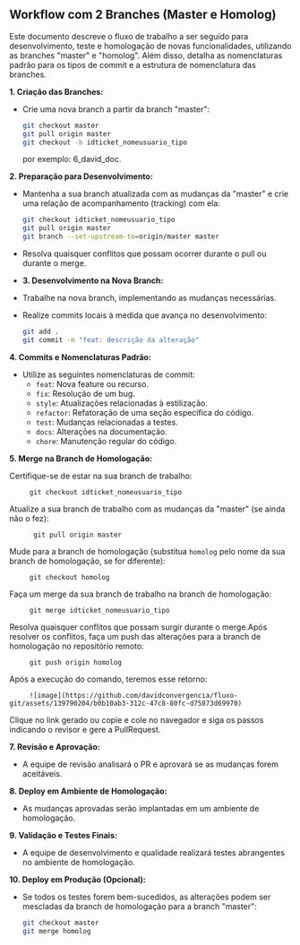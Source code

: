 ## Workflow com 2 Branches (Master e Homolog)

Este documento descreve o fluxo de trabalho a ser seguido para desenvolvimento, teste e homologação de novas funcionalidades, utilizando as branches "master" e "homolog". Além disso, detalha as nomenclaturas padrão para os tipos de commit e a estrutura de nomenclatura das branches.

**1. Criação das Branches:**
- Crie uma nova branch a partir da branch "master":
  ```bash
  git checkout master
  git pull origin master
  git checkout -b idticket_nomeusuario_tipo
  ```
  por exemplo: 6_david_doc.

**2. Preparação para Desenvolvimento:**
- Mantenha a sua branch atualizada com as mudanças da "master" e crie uma relação de acompanhamento (tracking) com ela:
  ```bash
  git checkout idticket_nomeusuario_tipo
  git pull origin master
  git branch --set-upstream-to=origin/master master
  ```
- Resolva quaisquer conflitos que possam ocorrer durante o pull ou durante o merge.

- **3. Desenvolvimento na Nova Branch:**
- Trabalhe na nova branch, implementando as mudanças necessárias.
- Realize commits locais à medida que avança no desenvolvimento:
  ```bash
  git add .
  git commit -m "feat: descrição da alteração"
  ```

**4. Commits e Nomenclaturas Padrão:**
- Utilize as seguintes nomenclaturas de commit:
  - `feat`: Nova feature ou recurso.
  - `fix`: Resolução de um bug.
  - `style`: Atualizações relacionadas à estilização.
  - `refactor`: Refatoração de uma seção específica do código.
  - `test`: Mudanças relacionadas a testes.
  - `docs`: Alterações na documentação.
  - `chore`: Manutenção regular do código.

**5. Merge na Branch de Homologação:**

Certifique-se de estar na sua branch de trabalho:
  
         git checkout idticket_nomeusuario_tipo 
      
Atualize a sua branch de trabalho com as mudanças da "master" (se ainda não o fez):

          git pull origin master
      
Mude para a branch de homologação (substitua `homolog` pelo nome da sua branch de homologação, se for diferente):

         git checkout homolog
      
Faça um merge da sua branch de trabalho na branch de homologação:

         git merge idticket_nomeusuario_tipo
      
Resolva quaisquer conflitos que possam surgir durante o merge.Após resolver os conflitos, faça um push das alterações para a branch de homologação no repositório remoto:
      
         git push origin homolog
   
Após a execução do comando, teremos esse retorno:


         ![image](https://github.com/davidconvergencia/fluxo-git/assets/139790204/b0b10ab3-312c-47c8-80fc-d75873d69970)


         
Clique no link gerado ou copie e cole no navegador e siga os passos indicando o revisor e gere a PullRequest.

**7. Revisão e Aprovação:**
- A equipe de revisão analisará o PR e aprovará se as mudanças forem aceitáveis.

**8. Deploy em Ambiente de Homologação:**
- As mudanças aprovadas serão implantadas em um ambiente de homologação.

**9. Validação e Testes Finais:**
- A equipe de desenvolvimento e qualidade realizará testes abrangentes no ambiente de homologação.

**10. Deploy em Produção (Opcional):**
- Se todos os testes forem bem-sucedidos, as alterações podem ser mescladas da branch de homologação para a branch "master":
  ```bash
  git checkout master
  git merge homolog
  ```
